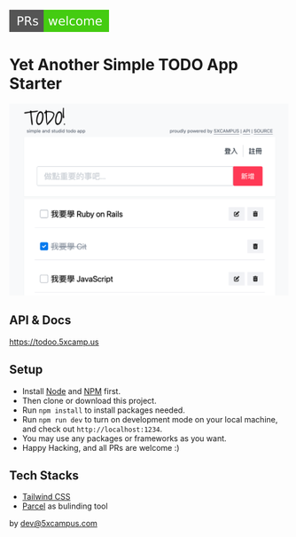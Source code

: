 ![](references/images/PRs-welcome-brightgreen.svg)

# Yet Another Simple TODO App Starter

![](references/images/screenshot.png)

## API & Docs

<https://todoo.5xcamp.us>

## Setup

- Install [Node](https://nodejs.org/en/) and [NPM](https://www.npmjs.com/) first.
- Then clone or download this project.
- Run `npm install` to install packages needed.
- Run `npm run dev` to turn on development mode on your local machine, and check out `http://localhost:1234`.
- You may use any packages or frameworks as you want.
- Happy Hacking, and all PRs are welcome :)

## Tech Stacks

- [Tailwind CSS](https://tailwindcss.com/)
- [Parcel](https://parceljs.org/) as bulinding tool

by dev@5xcampus.com
